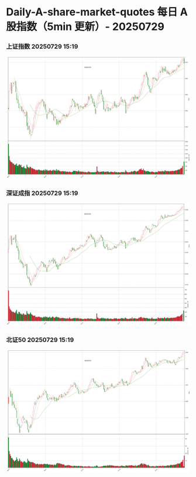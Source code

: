 
# Daily-A-share-market-quotes 每日 A 股指数（5min 更新）- 20250729

### 上证指数 20250729 15:19
![](./fig/2025/7/20250729-sh000001.png)

### 深证成指 20250729 15:19
![](./fig/2025/7/20250729-sz399001.png)

### 北证50 20250729 15:19
![](./fig/2025/7/20250729-bj899050.png)

